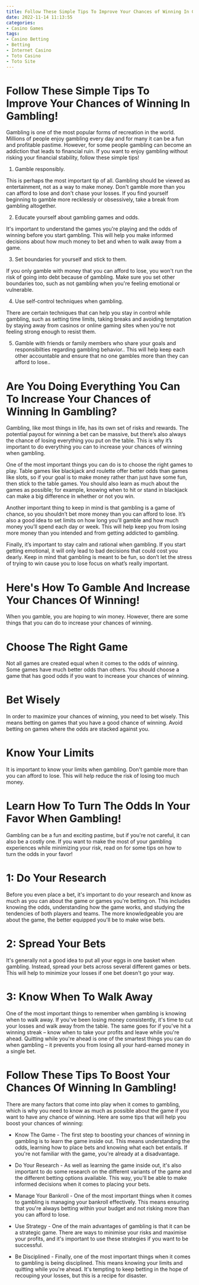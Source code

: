 ```yaml
---
title: Follow These Simple Tips To Improve Your Chances of Winning In Gambling!
date: 2022-11-14 11:13:55
categories:
- Casino Games
tags:
- Casino Betting
- Betting
- Internet Casino
- Toto Casino
- Toto Site
---
```



# Follow These Simple Tips To Improve Your Chances of Winning In Gambling!

Gambling is one of the most popular forms of recreation in the world. Millions of people enjoy gambling every day and for many it can be a fun and profitable pastime. However, for some people gambling can become an addiction that leads to financial ruin. If you want to enjoy gambling without risking your financial stability, follow these simple tips!

1. Gamble responsibly.

This is perhaps the most important tip of all. Gambling should be viewed as entertainment, not as a way to make money. Don't gamble more than you can afford to lose and don't chase your losses. If you find yourself beginning to gamble more recklessly or obsessively, take a break from gambling altogether.

2. Educate yourself about gambling games and odds.

It's important to understand the games you're playing and the odds of winning before you start gambling. This will help you make informed decisions about how much money to bet and when to walk away from a game.

3. Set boundaries for yourself and stick to them.

If you only gamble with money that you can afford to lose, you won't run the risk of going into debt because of gambling. Make sure you set other boundaries too, such as not gambling when you're feeling emotional or vulnerable.

4. Use self-control techniques when gambling.

There are certain techniques that can help you stay in control while gambling, such as setting time limits, taking breaks and avoiding temptation by staying away from casinos or online gaming sites when you're not feeling strong enough to resist them.

5. Gamble with friends or family members who share your goals and responsibilties regarding gambling behavior.. This will help keep each other accountable and ensure that no one gambles more than they can afford to lose..

# Are You Doing Everything You Can To Increase Your Chances of Winning In Gambling?

Gambling, like most things in life, has its own set of risks and rewards. The potential payout for winning a bet can be massive, but there’s also always the chance of losing everything you put on the table. This is why it’s important to do everything you can to increase your chances of winning when gambling.

One of the most important things you can do is to choose the right games to play. Table games like blackjack and roulette offer better odds than games like slots, so if your goal is to make money rather than just have some fun, then stick to the table games. You should also learn as much about the games as possible; for example, knowing when to hit or stand in blackjack can make a big difference in whether or not you win.

Another important thing to keep in mind is that gambling is a game of chance, so you shouldn’t bet more money than you can afford to lose. It’s also a good idea to set limits on how long you’ll gamble and how much money you’ll spend each day or week. This will help keep you from losing more money than you intended and from getting addicted to gambling.

Finally, it’s important to stay calm and rational when gambling. If you start getting emotional, it will only lead to bad decisions that could cost you dearly. Keep in mind that gambling is meant to be fun, so don’t let the stress of trying to win cause you to lose focus on what’s really important.

# Here's How To Gamble And Increase Your Chances Of Winning!

When you gamble, you are hoping to win money. However, there are some things that you can do to increase your chances of winning.

# Choose The Right Game

Not all games are created equal when it comes to the odds of winning. Some games have much better odds than others. You should choose a game that has good odds if you want to increase your chances of winning.

# Bet Wisely

In order to maximize your chances of winning, you need to bet wisely. This means betting on games that you have a good chance of winning. Avoid betting on games where the odds are stacked against you.

# Know Your Limits

It is important to know your limits when gambling. Don't gamble more than you can afford to lose. This will help reduce the risk of losing too much money.

# Learn How To Turn The Odds In Your Favor When Gambling!

Gambling can be a fun and exciting pastime, but if you're not careful, it can also be a costly one. If you want to make the most of your gambling experiences while minimizing your risk, read on for some tips on how to turn the odds in your favor!

# 1: Do Your Research

Before you even place a bet, it's important to do your research and know as much as you can about the game or games you're betting on. This includes knowing the odds, understanding how the game works, and studying the tendencies of both players and teams. The more knowledgeable you are about the game, the better equipped you'll be to make wise bets.

# 2: Spread Your Bets

It's generally not a good idea to put all your eggs in one basket when gambling. Instead, spread your bets across several different games or bets. This will help to minimize your losses if one bet doesn't go your way.

# 3: Know When To Walk Away

One of the most important things to remember when gambling is knowing when to walk away. If you've been losing money consistently, it's time to cut your losses and walk away from the table. The same goes for if you've hit a winning streak – know when to take your profits and leave while you're ahead. Quitting while you're ahead is one of the smartest things you can do when gambling – it prevents you from losing all your hard-earned money in a single bet.

#  Follow These Tips To Boost Your Chances Of Winning In Gambling!

There are many factors that come into play when it comes to gambling, which is why you need to know as much as possible about the game if you want to have any chance of winning. Here are some tips that will help you boost your chances of winning:

* Know The Game - The first step to boosting your chances of winning in gambling is to learn the game inside out. This means understanding the odds, learning how to place bets and knowing what each bet entails. If you're not familiar with the game, you're already at a disadvantage.

* Do Your Research - As well as learning the game inside out, it's also important to do some research on the different variants of the game and the different betting options available. This way, you'll be able to make informed decisions when it comes to placing your bets.

* Manage Your Bankroll - One of the most important things when it comes to gambling is managing your bankroll effectively. This means ensuring that you're always betting within your budget and not risking more than you can afford to lose.

* Use Strategy - One of the main advantages of gambling is that it can be a strategic game. There are ways to minimise your risks and maximise your profits, and it's important to use these strategies if you want to be successful.

* Be Disciplined - Finally, one of the most important things when it comes to gambling is being disciplined. This means knowing your limits and quitting while you're ahead. It's tempting to keep betting in the hope of recouping your losses, but this is a recipe for disaster.